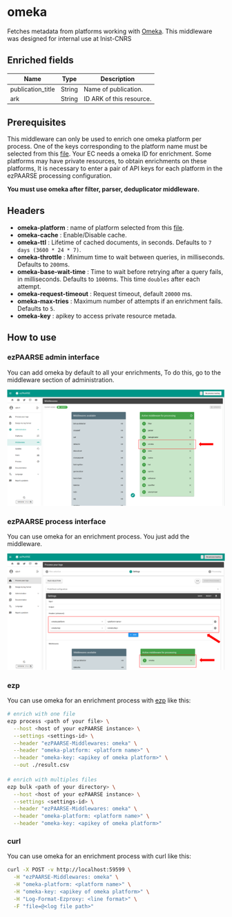 # omeka

Fetches metadata from platforms working with [Omeka](https://omeka.org). This middleware was designed for internal use at Inist-CNRS

## Enriched fields

| Name | Type | Description |
| --- | --- | --- |
| publication_title | String | Name of publication. |
| ark | String | ID ARK of this resource. |

## Prerequisites

This middleware can only be used to enrich one omeka platform per process. One of the keys corresponding to the platform name must be selected from this [file](https://github.com/ezpaarse-project/ezpaarse-middlewares/blob/master/omeka/manifest.json).
Your EC needs a omeka ID for enrichment. 
Some platforms may have private resources, to obtain enrichments on these platforms, It is necessary to enter a pair of API keys for each platform in the ezPAARSE processing configuration.

**You must use omeka after filter, parser, deduplicator middleware.**

## Headers

+ **omeka-platform** : name of platform selected from this [file](https://github.com/ezpaarse-project/ezpaarse-middlewares/blob/master/omeka/manifest.json).
+ **omeka-cache** : Enable/Disable cache.
+ **omeka-ttl** : Lifetime of cached documents, in seconds. Defaults to ``7 days (3600 * 24 * 7)``.
+ **omeka-throttle** : Minimum time to wait between queries, in milliseconds. Defaults to ``200``ms.
+ **omeka-base-wait-time** : Time to wait before retrying after a query fails, in milliseconds. Defaults to ``1000``ms. This time ``doubles`` after each attempt.
+ **omeka-request-timeout** : Request timeout, default ``20000`` ms.
+ **omeka-max-tries** : Maximum number of attempts if an enrichment fails. Defaults to ``5``.
+ **omeka-key** : apikey to access private resource metada.

## How to use

### ezPAARSE admin interface

You can add omeka by default to all your enrichments, To do this, go to the middleware section of administration.

![image](./docs/admin-interface.png)


### ezPAARSE process interface

You can use omeka for an enrichment process. You just add the middleware.

![image](./docs/process-interface.png)

### ezp

You can use omeka for an enrichment process with [ezp](https://github.com/ezpaarse-project/node-ezpaarse) like this:

```bash
# enrich with one file
ezp process <path of your file> \
  --host <host of your ezPAARSE instance> \
  --settings <settings-id> \
  --header "ezPAARSE-Middlewares: omeka" \
  --header "omeka-platform: <platform name>" \
  --header "omeka-key: <apikey of omeka platform>" \
  --out ./result.csv

# enrich with multiples files
ezp bulk <path of your directory> \
  --host <host of your ezPAARSE instance> \
  --settings <settings-id> \
  --header "ezPAARSE-Middlewares: omeka" \
  --header "omeka-platform: <platform name>" \
  --header "omeka-key: <apikey of omeka platform>" 

```

### curl

You can use omeka for an enrichment process with curl like this:

```bash
curl -X POST -v http://localhost:59599 \
  -H "ezPAARSE-Middlewares: omeka" \
  -H "omeka-platform: <platform name>" \
  -H "omeka-key: <apikey of omeka platform>" \
  -H "Log-Format-Ezproxy: <line format>" \
  -F "file=@<log file path>"

```